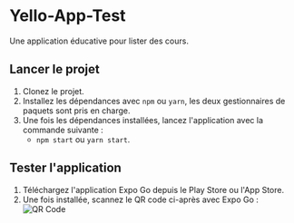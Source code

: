 # Yello-App-Test

Une application éducative pour lister des cours.

## Lancer le projet

1. Clonez le projet.
2. Installez les dépendances avec `npm` ou `yarn`, les deux gestionnaires de paquets sont pris en charge.
3. Une fois les dépendances installées, lancez l'application avec la commande suivante :
   - `npm start` ou `yarn start`.

## Tester l'application

1. Téléchargez l'application Expo Go depuis le Play Store ou l'App Store.
2. Une fois installée, scannez le QR code ci-après avec Expo Go :
   ![QR Code](https://github.com/user-attachments/assets/5801ae97-3b81-4ebd-ab04-fef91e9de92a)
